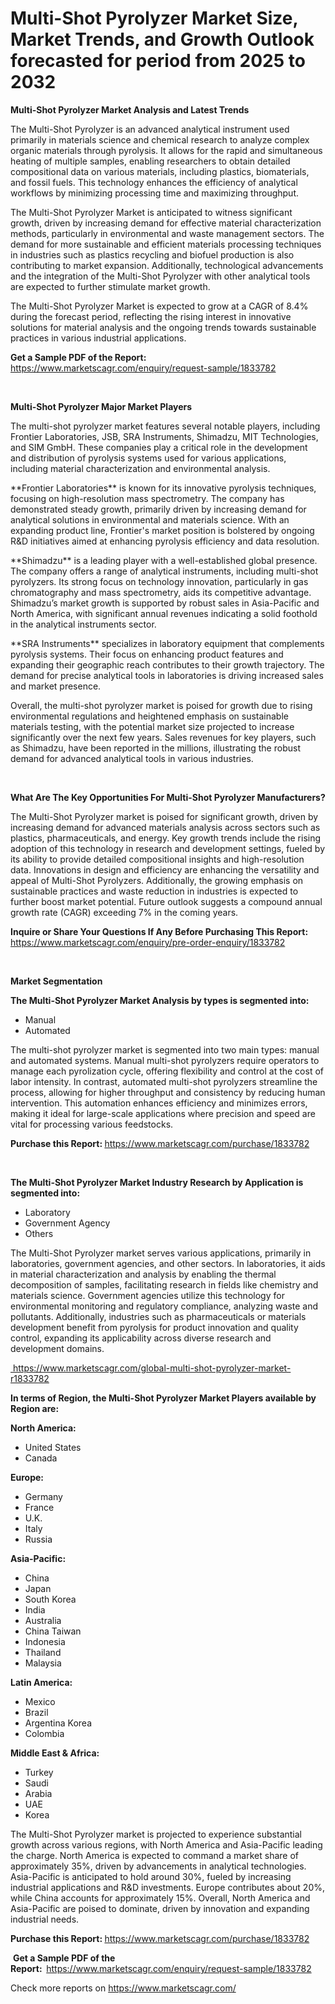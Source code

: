 <p><h1>Multi-Shot Pyrolyzer Market Size, Market Trends, and Growth Outlook forecasted for period from 2025 to 2032</h1></p><p><strong>Multi-Shot Pyrolyzer Market Analysis and Latest Trends</strong></p>
<p><p>The Multi-Shot Pyrolyzer is an advanced analytical instrument used primarily in materials science and chemical research to analyze complex organic materials through pyrolysis. It allows for the rapid and simultaneous heating of multiple samples, enabling researchers to obtain detailed compositional data on various materials, including plastics, biomaterials, and fossil fuels. This technology enhances the efficiency of analytical workflows by minimizing processing time and maximizing throughput.</p><p>The Multi-Shot Pyrolyzer Market is anticipated to witness significant growth, driven by increasing demand for effective material characterization methods, particularly in environmental and waste management sectors. The demand for more sustainable and efficient materials processing techniques in industries such as plastics recycling and biofuel production is also contributing to market expansion. Additionally, technological advancements and the integration of the Multi-Shot Pyrolyzer with other analytical tools are expected to further stimulate market growth. </p><p>The Multi-Shot Pyrolyzer Market is expected to grow at a CAGR of 8.4% during the forecast period, reflecting the rising interest in innovative solutions for material analysis and the ongoing trends towards sustainable practices in various industrial applications. </p></p>
<p><strong>Get a Sample PDF of the Report:&nbsp;</strong> <a href="https://www.marketscagr.com/enquiry/request-sample/1833782?utm_campaign=1895&utm_medium=2&utm_source=Github&utm_content=ia&utm_term=01012025&utm_id=multi-shot-pyrolyzer">https://www.marketscagr.com/enquiry/request-sample/1833782</a></p>
<p>&nbsp;</p>
<p><strong>Multi-Shot Pyrolyzer Major Market Players</strong></p>
<p><p>The multi-shot pyrolyzer market features several notable players, including Frontier Laboratories, JSB, SRA Instruments, Shimadzu, MIT Technologies, and SIM GmbH. These companies play a critical role in the development and distribution of pyrolysis systems used for various applications, including material characterization and environmental analysis.</p><p>**Frontier Laboratories** is known for its innovative pyrolysis techniques, focusing on high-resolution mass spectrometry. The company has demonstrated steady growth, primarily driven by increasing demand for analytical solutions in environmental and materials science. With an expanding product line, Frontier's market position is bolstered by ongoing R&D initiatives aimed at enhancing pyrolysis efficiency and data resolution.</p><p>**Shimadzu** is a leading player with a well-established global presence. The company offers a range of analytical instruments, including multi-shot pyrolyzers. Its strong focus on technology innovation, particularly in gas chromatography and mass spectrometry, aids its competitive advantage. Shimadzu’s market growth is supported by robust sales in Asia-Pacific and North America, with significant annual revenues indicating a solid foothold in the analytical instruments sector.</p><p>**SRA Instruments** specializes in laboratory equipment that complements pyrolysis systems. Their focus on enhancing product features and expanding their geographic reach contributes to their growth trajectory. The demand for precise analytical tools in laboratories is driving increased sales and market presence.</p><p>Overall, the multi-shot pyrolyzer market is poised for growth due to rising environmental regulations and heightened emphasis on sustainable materials testing, with the potential market size projected to increase significantly over the next few years. Sales revenues for key players, such as Shimadzu, have been reported in the millions, illustrating the robust demand for advanced analytical tools in various industries.</p></p>
<p>&nbsp;</p>
<p><strong>What Are The Key Opportunities For Multi-Shot Pyrolyzer Manufacturers?</strong></p>
<p><p>The Multi-Shot Pyrolyzer market is poised for significant growth, driven by increasing demand for advanced materials analysis across sectors such as plastics, pharmaceuticals, and energy. Key growth trends include the rising adoption of this technology in research and development settings, fueled by its ability to provide detailed compositional insights and high-resolution data. Innovations in design and efficiency are enhancing the versatility and appeal of Multi-Shot Pyrolyzers. Additionally, the growing emphasis on sustainable practices and waste reduction in industries is expected to further boost market potential. Future outlook suggests a compound annual growth rate (CAGR) exceeding 7% in the coming years.</p></p>
<p><strong>Inquire or Share Your Questions If Any Before Purchasing This Report:</strong> <a href="https://www.marketscagr.com/enquiry/pre-order-enquiry/1833782?utm_campaign=1895&utm_medium=2&utm_source=Github&utm_content=ia&utm_term=01012025&utm_id=multi-shot-pyrolyzer">https://www.marketscagr.com/enquiry/pre-order-enquiry/1833782</a></p>
<p>&nbsp;</p>
<p><strong>Market Segmentation</strong></p>
<p><strong>The Multi-Shot Pyrolyzer Market Analysis by types is segmented into:</strong></p>
<p><ul><li>Manual</li><li>Automated</li></ul></p>
<p><p>The multi-shot pyrolyzer market is segmented into two main types: manual and automated systems. Manual multi-shot pyrolyzers require operators to manage each pyrolization cycle, offering flexibility and control at the cost of labor intensity. In contrast, automated multi-shot pyrolyzers streamline the process, allowing for higher throughput and consistency by reducing human intervention. This automation enhances efficiency and minimizes errors, making it ideal for large-scale applications where precision and speed are vital for processing various feedstocks.</p></p>
<p><strong>Purchase this Report:&nbsp;</strong><a href="https://www.marketscagr.com/purchase/1833782?utm_campaign=1895&utm_medium=2&utm_source=Github&utm_content=ia&utm_term=01012025&utm_id=multi-shot-pyrolyzer">https://www.marketscagr.com/purchase/1833782</a></p>
<p>&nbsp;</p>
<p><strong>The Multi-Shot Pyrolyzer Market Industry Research by Application is segmented into:</strong></p>
<p><ul><li>Laboratory</li><li>Government Agency</li><li>Others</li></ul></p>
<p><p>The Multi-Shot Pyrolyzer market serves various applications, primarily in laboratories, government agencies, and other sectors. In laboratories, it aids in material characterization and analysis by enabling the thermal decomposition of samples, facilitating research in fields like chemistry and materials science. Government agencies utilize this technology for environmental monitoring and regulatory compliance, analyzing waste and pollutants. Additionally, industries such as pharmaceuticals or materials development benefit from pyrolysis for product innovation and quality control, expanding its applicability across diverse research and development domains.</p></p>
<p><a href="https://www.marketscagr.com/global-multi-shot-pyrolyzer-market-r1833782?utm_campaign=1895&utm_medium=2&utm_source=Github&utm_content=ia&utm_term=01012025&utm_id=multi-shot-pyrolyzer">&nbsp;https://www.marketscagr.com/global-multi-shot-pyrolyzer-market-r1833782</a></p>
<p><strong>In terms of Region, the Multi-Shot Pyrolyzer Market Players available by Region are:</strong></p>
<p>
    <p> <strong> North America: </strong>
        <ul>
            <li>United States</li>
            <li>Canada</li>
        </ul>
        </p> 
    <p> <strong> Europe: </strong>
        <ul>
            <li>Germany</li>
            <li>France</li>
            <li>U.K.</li>
            <li>Italy</li>
            <li>Russia</li>
        </ul>
        </p> 
    <p> <strong> Asia-Pacific: </strong>
        <ul>
            <li>China</li>
            <li>Japan</li>
            <li>South Korea</li>
            <li>India</li>
            <li>Australia</li>
            <li>China Taiwan</li>
            <li>Indonesia</li>
            <li>Thailand</li>
            <li>Malaysia</li>
        </ul>
        </p> 
    <p> <strong> Latin America: </strong>
        <ul>
            <li>Mexico</li>
            <li>Brazil</li>
            <li>Argentina Korea</li>
            <li>Colombia</li>
        </ul>
        </p> 
    <p> <strong> Middle East & Africa: </strong>
        <ul>
            <li>Turkey</li>
            <li>Saudi</li>
            <li>Arabia</li>
            <li>UAE</li>
            <li>Korea</li>
        </ul>
    </p>
    </p>
<p><p>The Multi-Shot Pyrolyzer market is projected to experience substantial growth across various regions, with North America and Asia-Pacific leading the charge. North America is expected to command a market share of approximately 35%, driven by advancements in analytical technologies. Asia-Pacific is anticipated to hold around 30%, fueled by increasing industrial applications and R&D investments. Europe contributes about 20%, while China accounts for approximately 15%. Overall, North America and Asia-Pacific are poised to dominate, driven by innovation and expanding industrial needs.</p></p>
<p><strong>Purchase this Report: </strong><a href="https://www.marketscagr.com/purchase/1833782?utm_campaign=1895&utm_medium=2&utm_source=Github&utm_content=ia&utm_term=01012025&utm_id=multi-shot-pyrolyzer">https://www.marketscagr.com/purchase/1833782</a></p>
<p>&nbsp;<strong>Get a Sample PDF of the Report:&nbsp;&nbsp;</strong><a href="https://www.marketscagr.com/enquiry/request-sample/1833782?utm_campaign=1895&utm_medium=2&utm_source=Github&utm_content=ia&utm_term=01012025&utm_id=multi-shot-pyrolyzer">https://www.marketscagr.com/enquiry/request-sample/1833782</a></p>
<p><strong></strong></p>
<p>Check more reports on <a href="https://www.marketscagr.com/?utm_campaign=1895&utm_medium=2&utm_source=Github&utm_content=ia&utm_term=01012025&utm_id=multi-shot-pyrolyzer">https://www.marketscagr.com/</a></p>